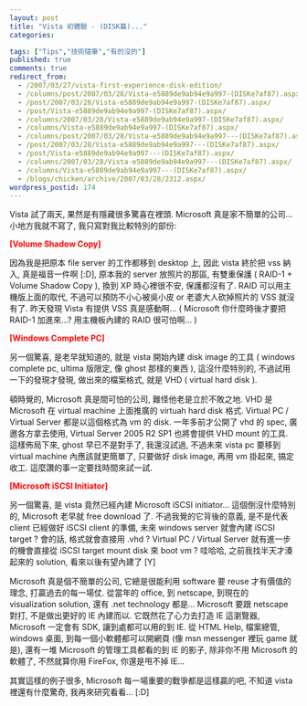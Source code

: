```yaml
---
layout: post
title: "Vista 初體驗 - (DISK篇)..."
categories:

tags: ["Tips","技術隨筆","有的沒的"]
published: true
comments: true
redirect_from:
  - /2007/03/27/vista-first-experience-disk-edition/
  - /columns/post/2007/03/28/Vista-e5889de9ab94e9a997-(DISKe7af87).aspx/
  - /post/2007/03/28/Vista-e5889de9ab94e9a997-(DISKe7af87).aspx/
  - /post/Vista-e5889de9ab94e9a997-(DISKe7af87).aspx/
  - /columns/2007/03/28/Vista-e5889de9ab94e9a997-(DISKe7af87).aspx/
  - /columns/Vista-e5889de9ab94e9a997-(DISKe7af87).aspx/
  - /columns/post/2007/03/28/Vista-e5889de9ab94e9a997---(DISKe7af87).aspx/
  - /post/2007/03/28/Vista-e5889de9ab94e9a997---(DISKe7af87).aspx/
  - /post/Vista-e5889de9ab94e9a997---(DISKe7af87).aspx/
  - /columns/2007/03/28/Vista-e5889de9ab94e9a997---(DISKe7af87).aspx/
  - /columns/Vista-e5889de9ab94e9a997---(DISKe7af87).aspx/
  - /blogs/chicken/archive/2007/03/28/2312.aspx/
wordpress_postid: 174
---
```


Vista 試了兩天, 果然是有隱藏很多驚喜在裡頭. Microsoft 真是家不簡單的公司... 小地方我就不寫了, 我只寫對我比較特別的部份:

**<span style="color:red">[Volume Shadow Copy]</span>**

因為我是把原本 file server 的工作都移到 desktop 上, 因此 vista 終於把 vss 納入, 真是福音一件啊 [:D], 原本我的 server 放照片的那區, 有雙重保護 ( RAID-1 + Volume Shadow Copy ), 換到 XP 時心裡很不安, 保護都沒有了. RAID 可以用主機版上面的取代, 不過可以預防不小心被吳小皮 or 老婆大人砍掉照片的 VSS 就沒有了. 昨天發現 Vista 有提供 VSS 真是感動啊... ( Microsoft 你什麼時後才要把 RAID-1 加進來...? 用主機板內建的 RAID 很可怕啊... )

**<span style="color:red">[Windows Complete PC]</span>**

另一個驚喜, 是老早就知道的, 就是 vista 開始內建 disk image 的工具 ( windows complete pc, ultima 版限定, 像 ghost 那樣的東西 ), 這沒什麼特別的, 不過試用一下的發現才發現, 做出來的檔案格式, 就是 VHD ( virtual hard disk ).

頓時覺的, Microsoft 真是間可怕的公司, 難怪他老是立於不敗之地. VHD 是 Microsoft 在 virtual machine 上面推廣的 virtuah hard disk 格式. Virtual PC / Virtual Server 都是以這個格式為 vm 的 disk. 一年多前才公開了 vhd 的 spec, 廣邀各方拿去使用, Virtual Server 2005 R2 SP1 也將會提供 VHD mount 的工具. 這樣佈局下來, ghost 早已不是對手了, 我還沒試過, 不過未來 vista pc 要移到 virtual machine 內應該就更簡單了, 只要做好 disk image, 再用 vm 掛起來, 搞定收工. 這麼讚的事一定要找時間來試一試.

**<span style="color:red">[Microsoft iSCSI Initiator]</span>**

另一個驚喜, 是 vista 竟然已經內建 Microsoft iSCSI initiator... 這個倒沒什麼特別的, Microsoft 老早就 free download 了. 不過我覺的它背後的意義, 是不是代表 client 已經做好 iSCSI client 的準備, 未來 windows server 就會內建 iSCSI target ? 會的話, 格式就會直接用 .vhd ? Virtual PC / Virtual Server 就有進一步的機會直接從 iSCSI target mount disk 來 boot vm ? 哇哈哈, 之前我找半天才湊起來的 solution, 看來以後有望內建了 [Y]

Microsoft 真是個不簡單的公司, 它總是很能利用 software 要 reuse 才有價值的理念, 打贏過去的每一場仗. 從當年的 office, 到 netscape, 到現在的 visualization solution, 還有 .net technology 都是... Microsoft 要跟 netscape 對打, 不是做出更好的 IE 內建而以. 它既然花了心力去打造 IE 這瀏覽器, Microsoft 一定會有 SDK, 讓到處都可以用的到 IE. 從 HTML Help, 檔案總管, windows 桌面, 到每一個小軟體都可以開網頁 (像 msn messenger 裡玩 game 就是), 還有一堆 Microsoft 的管理工具都看的到 IE 的影子, 除非你不用 Microsoft 的軟體了, 不然就算你用 FireFox, 你還是甩不掉 IE...

其實這樣的例子很多, Microsoft 每一場重要的戰爭都是這樣贏的吧, 不知道 vista 裡還有什麼驚奇, 我再來研究看看... [:D]

